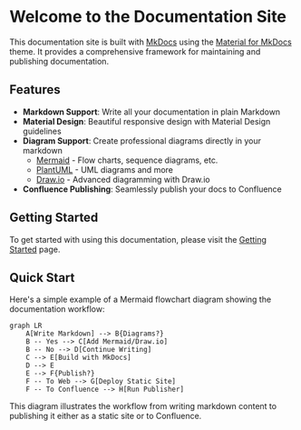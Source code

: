 # Welcome to the Documentation Site

This documentation site is built with [MkDocs](https://www.mkdocs.org/) using the [Material for MkDocs](https://squidfunk.github.io/mkdocs-material/) theme. It provides a comprehensive framework for maintaining and publishing documentation.

## Features

- **Markdown Support**: Write all your documentation in plain Markdown
- **Material Design**: Beautiful responsive design with Material Design guidelines
- **Diagram Support**: Create professional diagrams directly in your markdown
  - [Mermaid](diagrams/mermaid.md) - Flow charts, sequence diagrams, etc.
  - [PlantUML](diagrams/plantuml.md) - UML diagrams and more
  - [Draw.io](diagrams/drawio.md) - Advanced diagramming with Draw.io
- **Confluence Publishing**: Seamlessly publish your docs to Confluence

## Getting Started

To get started with using this documentation, please visit the [Getting Started](user-guide/getting-started.md) page.

## Quick Start

Here's a simple example of a Mermaid flowchart diagram showing the documentation workflow:

```mermaid
graph LR
    A[Write Markdown] --> B{Diagrams?}
    B -- Yes --> C[Add Mermaid/Draw.io]
    B -- No --> D[Continue Writing]
    C --> E[Build with MkDocs]
    D --> E
    E --> F{Publish?}
    F -- To Web --> G[Deploy Static Site]
    F -- To Confluence --> H[Run Publisher]
```

This diagram illustrates the workflow from writing markdown content to publishing it either as a static site or to Confluence.
